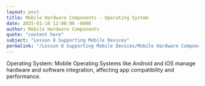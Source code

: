 ```yaml
---
layout: post
title: Mobile Hardware Components - Operating System
date: 2025-01-10 12:00:00 -0000
author: Mobile Hardware Components
quote: "content here"
subject: "Lesson 8 Supporting Mobile Devices"
permalink: "/Lesson 8 Supporting Mobile Devices/Mobile Hardware Components/Mobile Hardware Components - Operating System"
---
```


Operating System: Mobile Operating Systems like Android and iOS manage hardware and software integration, affecting app compatibility and performance.
